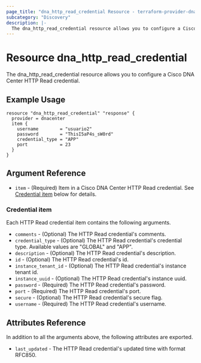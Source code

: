 ```yaml
---
page_title: "dna_http_read_credential Resource - terraform-provider-dnacenter"
subcategory: "Discovery"
description: |-
  The dna_http_read_credential resource allows you to configure a Cisco DNA Center HTTP Read credential.
---
```


# Resource dna_http_read_credential

The dna_http_read_credential resource allows you to configure a Cisco DNA Center HTTP Read credential.

## Example Usage

```hcl
resource "dna_http_read_credential" "response" {
  provider = dnacenter
  item {
    username        = "usuario2"
    password        = "ThisI5aP4s_sW0rd"
    credential_type = "APP"
    port            = 23
  }
}
```

## Argument Reference

- `item` - (Required) Item in a Cisco DNA Center HTTP Read credential. See [Credential item](#credential-item) below for details.

### Credential item

Each HTTP Read credential item contains the following arguments.

- `comments` - (Optional) The HTTP Read credential's comments.
- `credential_type` - (Optional) The HTTP Read credential's credential type. Available values are "GLOBAL" and "APP".
- `description` - (Optional) The HTTP Read credential's description.
- `id` - (Optional) The HTTP Read credential's id.
- `instance_tenant_id` - (Optional) The HTTP Read credential's instance tenant id.
- `instance_uuid` - (Optional) The HTTP Read credential's instance uuid.
- `password` - (Required) The HTTP Read credential's password.
- `port` - (Required) The HTTP Read credential's port.
- `secure` - (Optional) The HTTP Read credential's secure flag.
- `username` - (Required) The HTTP Read credential's username.

## Attributes Reference

In addition to all the arguments above, the following attributes are exported.

- `last_updated` - The HTTP Read credential's updated time with format RFC850.
